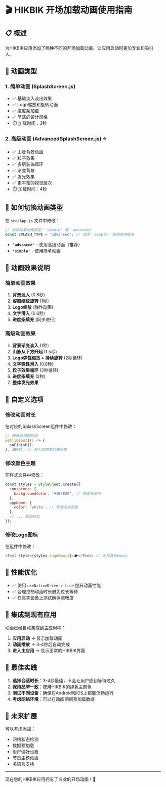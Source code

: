 # 🎬 HIKBIK 开场加载动画使用指南

## 📋 **概述**

为HIKBIK应用添加了两种不同的开场加载动画，让应用启动时更加专业和吸引人。

## 🎨 **动画类型**

### 1. **简单动画 (SplashScreen.js)**
- ✅ 基础淡入淡出效果
- ✅ Logo缩放和旋转动画
- ✅ 进度条加载
- ✅ 简洁的设计风格
- ⏱️ 加载时间：3秒

### 2. **高级动画 (AdvancedSplashScreen.js)** ⭐
- ✅ 山脉背景动画
- ✅ 粒子效果
- ✅ 多层装饰圆环
- ✅ 渐变背景
- ✅ 发光效果
- ✅ 更丰富的视觉层次
- ⏱️ 加载时间：4秒

## 🔧 **如何切换动画类型**

在 `src/App.js` 文件中修改：

```javascript
// 选择加载动画类型：'simple' 或 'advanced'
const SPLASH_TYPE = 'advanced'; // 改为 'simple' 使用简单版本
```

- **`'advanced'`** - 使用高级动画（推荐）
- **`'simple'`** - 使用简单动画

## 🎯 **动画效果说明**

### **简单动画效果**
1. **背景淡入** (0.8秒)
2. **容器缩放旋转** (1秒)
3. **Logo缩放** (弹性动画)
4. **文字滑入** (0.6秒)
5. **进度条填充** (同步进行)

### **高级动画效果**
1. **背景渐变淡入** (1秒)
2. **山脉从下方升起** (1.5秒)
3. **Logo弹性缩放 + 持续旋转** (2秒循环)
4. **文字弹性滑入** (0.8秒)
5. **粒子效果循环** (3秒循环)
6. **进度条填充** (2秒)
7. **整体发光效果**

## 🎨 **自定义选项**

### **修改动画时长**
在对应的SplashScreen组件中修改：

```javascript
// 修改总加载时间
setTimeout(() => {
  onFinish();
}, 4000); // 改为您想要的毫秒数
```

### **修改颜色主题**
在样式文件中修改：

```javascript
const styles = StyleSheet.create({
  container: {
    backgroundColor: '#1B5E20', // 修改背景色
  },
  appName: {
    color: 'white', // 修改文字颜色
  },
  // ... 其他样式
});
```

### **修改Logo图标**
在组件中修改：

```javascript
<Text style={styles.logoEmoji}>🏕️</Text> // 改为其他emoji
```

## 📱 **性能优化**

- ✅ 使用 `useNativeDriver: true` 提升动画性能
- ✅ 合理控制动画时长避免过长等待
- ✅ 在真实设备上测试确保流畅度

## 🔄 **集成到现有应用**

动画已经自动集成到主应用中：

1. **应用启动** → 显示加载动画
2. **动画播放** → 3-4秒后自动完成
3. **进入主应用** → 显示正常的HIKBIK界面

## 🎯 **最佳实践**

1. **选择合适时长**：3-4秒最佳，不会让用户感到等待过久
2. **保持品牌一致**：使用HIKBIK的绿色主题色
3. **测试不同设备**：确保在Android和iOS上都能流畅运行
4. **考虑网络环境**：可以在动画期间预加载数据

## 🚀 **未来扩展**

可以考虑添加：
- 网络状态检测
- 数据预加载
- 用户偏好设置
- 节日主题动画
- 多语言支持

---

现在您的HIKBIK应用拥有了专业的开场动画！🎉
